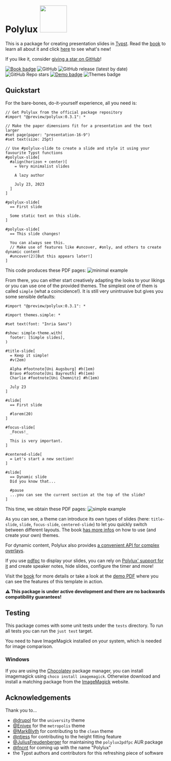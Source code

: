 # Polylux <img src="https://andreaskroepelin.github.io/polylux/book/logo.png" style="width: 3em;"></img>
This is a package for creating presentation slides in [Typst](https://typst.app/).
Read the [book](https://polylux.dev/book) to learn all
about it and click [here](https://polylux.dev/book/changelog.html)
to see what's new!

If you like it, consider [giving a star on GitHub](https://github.com/andreasKroepelin/polylux)!

[![Book badge](https://img.shields.io/badge/docs-book-green)](https://polylux.dev/book)
![GitHub](https://img.shields.io/github/license/andreasKroepelin/polylux)
![GitHub release (latest by date)](https://img.shields.io/github/v/release/andreasKroepelin/polylux)
![GitHub Repo stars](https://img.shields.io/github/stars/andreasKroepelin/polylux)
[![Demo badge](https://img.shields.io/badge/demo-pdf-blue)](https://github.com/andreasKroepelin/polylux/releases/latest/download/demo.pdf)
![Themes badge](https://img.shields.io/badge/themes-5-aqua)


## Quickstart
For the bare-bones, do-it-yourself experience, all you need is:
```typ
// Get Polylux from the official package repository
#import "@preview/polylux:0.3.1": *

// Make the paper dimensions fit for a presentation and the text larger
#set page(paper: "presentation-16-9")
#set text(size: 25pt)

// Use #polylux-slide to create a slide and style it using your favourite Typst functions
#polylux-slide[
  #align(horizon + center)[
    = Very minimalist slides

    A lazy author

    July 23, 2023
  ]
]

#polylux-slide[
  == First slide

  Some static text on this slide.
]

#polylux-slide[
  == This slide changes!

  You can always see this.
  // Make use of features like #uncover, #only, and others to create dynamic content
  #uncover(2)[But this appears later!]
]
```
This code produces these PDF pages:
![minimal example](https://polylux.dev/book/minimal.png)

From there, you can either start creatively adapting the looks to your likings
or you can use one of the provided themes.
The simplest one of them is called `simple` (what a coincidence!).
It is still very unintrusive but gives you some sensible defaults:
```typ
#import "@preview/polylux:0.3.1": *

#import themes.simple: *

#set text(font: "Inria Sans")

#show: simple-theme.with(
  footer: [Simple slides],
)

#title-slide[
  = Keep it simple!
  #v(2em)

  Alpha #footnote[Uni Augsburg] #h(1em)
  Bravo #footnote[Uni Bayreuth] #h(1em)
  Charlie #footnote[Uni Chemnitz] #h(1em)

  July 23
]

#slide[
  == First slide

  #lorem(20)
]

#focus-slide[
  _Focus!_

  This is very important.
]

#centered-slide[
  = Let's start a new section!
]

#slide[
  == Dynamic slide
  Did you know that...

  #pause
  ...you can see the current section at the top of the slide?
]
```
This time, we obtain these PDF pages:
![simple example](https://polylux.dev/book/themes/gallery/simple.png)

As you can see, a theme can introduce its own types of slides (here: `title-slide`,
`slide`, `focus-slide`, `centered-slide`) to let you quickly switch between
different layouts.
The book
[has more infos](https://polylux.dev/book/themes/themes.html)
on how to use (and create your own) themes.


For dynamic content, Polylux also provides [a convenient API for complex
overlays](https://polylux.dev/book/dynamic/dynamic.html).

If you use [pdfpc](https://pdfpc.github.io/) to display your slides, you can rely
on [Polylux' support for it](https://polylux.dev/book/external/pdfpc.html)
and create speaker notes, hide slides, configure the timer and more!

Visit the
[book](https://polylux.dev/book)
for more details or take a look at the
[demo PDF](https://github.com/andreasKroepelin/polylux/releases/latest/download/demo.pdf)
where you can see the features of this template in action.

**⚠ This package is under active development and there are no backwards
compatibility guarantees!**

## Testing

This package comes with some unit tests under the `tests` directory.
To run all tests you can run the `just test` target.

You need to have ImageMagick installed on your system, which is needed for image comparison.

### Windows
If you are using the [Chocolatey](https://chocolatey.org/) package manager, you can install imagemagick using `choco install imagemagick`.
Otherwise download and install a matching package from the [ImageMagick](https://imagemagick.org/script/download.php) website.

## Acknowledgements
Thank you to...
- [@drupol](https://github.com/drupol) for the `university` theme
- [@Enivex](https://github.com/Enivex) for the `metropolis` theme
- [@MarkBlyth](https://github.com/MarkBlyth) for contributing to the `clean` theme
- [@ntjess](https://github.com/ntjess) for contributing to the height fitting
  feature
- [@JuliusFreudenberger](https://github.com/JuliusFreudenberger) for maintaining
  the `polylux2pdfpc` AUR package
- [@fncnt](https://github.com/fncnt) for coming up with the name "Polylux"
- the Typst authors and contributors for this refreshing piece of software
